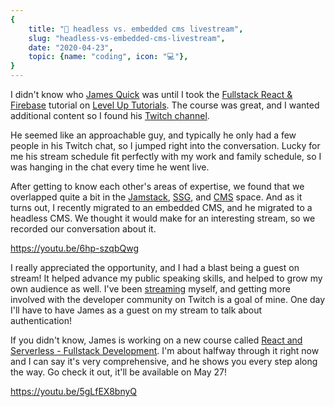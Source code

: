 ```yaml
---
{
    title: "📂 headless vs. embedded cms livestream",
    slug: "headless-vs-embedded-cms-livestream",
    date: "2020-04-23",
    topic: {name: "coding", icon: "💻"},
}
---
```


I didn't know who [James Quick][james-quick] was until I took the [Fullstack React & Firebase][tutorial] tutorial on [Level Up Tutorials][lut]. The course was great, and I wanted additional content so I found his [Twitch channel][twitch].

He seemed like an approachable guy, and typically he only had a few people in his Twitch chat, so I jumped right into the conversation. Lucky for me his stream schedule fit perfectly with my work and family schedule, so I was hanging in the chat every time he went live.

After getting to know each other's areas of expertise, we found that we overlapped quite a bit in the [Jamstack][jamstack], [SSG][ssg], and [CMS][cms] space. And as it turns out, I recently migrated to an embedded CMS, and he migrated to a headless CMS. We thought it would make for an interesting stream, so we recorded our conversation about it.

https://youtu.be/6hp-szqbQwg

I really appreciated the opportunity, and I had a blast being a guest on stream! It helped advance my public speaking skills, and helped to grow my own audience as well. I've been [streaming][stream] myself, and getting more involved with the developer community on Twitch is a goal of mine. One day I'll have to have James as a guest on my stream to talk about authentication!

If you didn't know, James is working on a new course called [React and Serverless - Fullstack Development][course]. I'm about halfway through it right now and I can say it's very comprehensive, and he shows you every step along the way. Go check it out, it'll be available on May 27!

https://youtu.be/5gLfEX8bnyQ

[james-quick]: https://jamesqquick.com
[tutorial]: https://leveluptutorials.com/tutorials/fullstack-react-and-firebase
[lut]: https://leveluptutorials.com
[twitch]: https://twitch.tv/jamesqquick
[jamstack]: https://jamstack.org
[ssg]: https://staticgen.com
[cms]: https://headlesscms.org
[stream]: https://twitch.tv/bradgarropy
[course]: https://jamesqquick.com/courses/react-and-serverless-fullstack-developmnent
